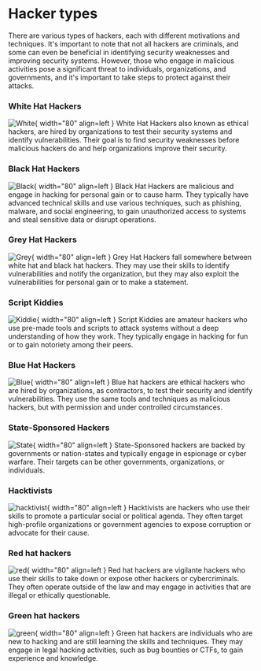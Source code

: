 # Hacker types
There are various types of hackers, each with different motivations and techniques. It's important to note that not all hackers are criminals, and some can even be beneficial in identifying security weaknesses and improving security systems. However, those who engage in malicious activities pose a significant threat to individuals, organizations, and governments, and it's important to take steps to protect against their attacks.

### White Hat Hackers
![White](icons/white.png){ width="80" align=left }
White Hat Hackers also known as ethical hackers, are hired by organizations to test their security systems and identify vulnerabilities. Their goal is to find security weaknesses before malicious hackers do and help organizations improve their security.

### Black Hat Hackers
![Black](icons/black.png){ width="80" align=left }
Black Hat Hackers are malicious and engage in hacking for personal gain or to cause harm. They typically have advanced technical skills and use various techniques, such as phishing, malware, and social engineering, to gain unauthorized access to systems and steal sensitive data or disrupt operations.

### Grey Hat Hackers
![Grey](icons/grey.png){ width="80" align=left }
Grey Hat Hackers fall somewhere between white hat and black hat hackers. They may use their skills to identify vulnerabilities and notify the organization, but they may also exploit the vulnerabilities for personal gain or to make a statement.

### Script Kiddies
![Kiddie](icons/kiddie.png){ width="80" align=left }
Script Kiddies are amateur hackers who use pre-made tools and scripts to attack systems without a deep understanding of how they work. They typically engage in hacking for fun or to gain notoriety among their peers.

### Blue Hat Hackers
![Blue](icons/blue.png){ width="80" align=left }
Blue hat hackers are ethical hackers who are hired by organizations, as contractors, to test their security and identify vulnerabilities. They use the same tools and techniques as malicious hackers, but with permission and under controlled circumstances.

### State-Sponsored Hackers
![State](icons/state.png){ width="80" align=left }
State-Sponsored hackers are backed by governments or nation-states and typically engage in espionage or cyber warfare. Their targets can be other governments, organizations, or individuals.

### Hacktivists
![hacktivist](icons/hacktivist.png){ width="80" align=left }
Hacktivists are hackers who use their skills to promote a particular social or political agenda. They often target high-profile organizations or government agencies to expose corruption or advocate for their cause.

### Red hat hackers
![red](icons/red.png){ width="80" align=left }
Red hat hackers are vigilante hackers who use their skills to take down or expose other hackers or cybercriminals. They often operate outside of the law and may engage in activities that are illegal or ethically questionable.

### Green hat hackers
![green](icons/green.png){ width="80" align=left }
Green hat hackers are individuals who are new to hacking and are still learning the skills and techniques. They may engage in legal hacking activities, such as bug bounties or CTFs, to gain experience and knowledge.
